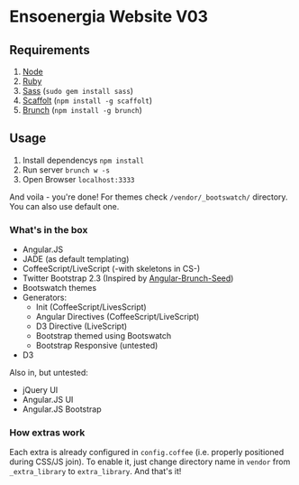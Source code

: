 Ensoenergia Website V03
============

## Requirements

1. [Node][node]
2. [Ruby][ruby]
3. [Sass][sass] (`sudo gem install sass`)
2. [Scaffolt][scaffolt] (`npm install -g scaffolt`)
3. [Brunch][brunch] (`npm install -g brunch`)


## Usage
1. Install dependencys
``npm install``
2. Run server
``brunch w -s``
3. Open Browser
``localhost:3333``


And voila - you're done!  For themes check `/vendor/_bootswatch/` directory. You can also use default one.


### What's in the box

- Angular.JS
- JADE (as default templating)
- CoffeeScript/LiveScript (-with skeletons in CS-)
- Twitter Bootstrap 2.3 (Inspired by [Angular-Brunch-Seed][brunchang])
- Bootswatch themes
- Generators: 
    - Init (CoffeeScript/LivesScript)
    - Angular Directives (CoffeeScript/LiveScript)
    - D3 Directive (LiveScript)
    - Bootstrap themed using Bootswatch
    - Bootstrap Responsive (untested)
- D3

Also in, but untested:

- jQuery UI
- Angular.JS UI
- Angular.JS Bootstrap

### How extras work
Each extra is already configured in `config.coffee` (i.e. properly positioned during CSS/JS join). To enable it, just change directory name in `vendor` from `_extra_library` to `extra_library`. And that's it!



[brunchang]: https://github.com/scotch/angular-brunch-seed
[seed]: https://github.com/scotch/angular-brunch-seed
[scotch]: https://github.com/scotch
[livescript]: https://github.com/clkao/angular-brunch-seed-livescript
[clkao]: https://github.com/clkao
[truenorth]: https://github.com/scoarescoare/angular-brunch-true-north
[scoarescoare]: https://github.com/scoarescoare
[scaffolt]: https://github.com/paulmillr/scaffolt
[node]: http://node.org
[brunch]: http://brunch.io
[ruby]: https://gorails.com/setup/osx/10.9-mavericks
[sass]: http://sass-lang.com/install
